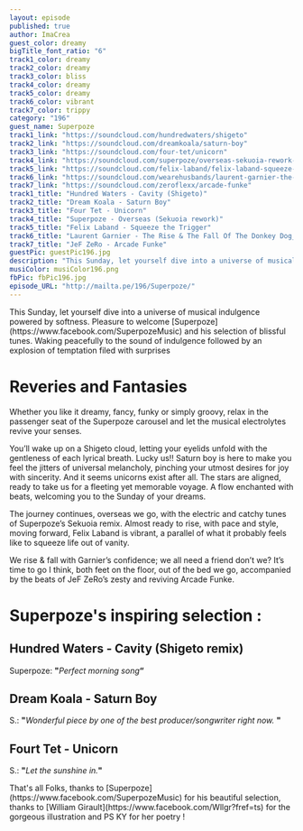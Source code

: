 ```yaml
---
layout: episode
published: true
author: ImaCrea
guest_color: dreamy
bigTitle_font_ratio: "6"
track1_color: dreamy
track2_color: dreamy
track3_color: bliss
track4_color: dreamy
track5_color: dreamy
track6_color: vibrant
track7_color: trippy
category: "196"
guest_name: Superpoze
track1_link: "https://soundcloud.com/hundredwaters/shigeto"
track2_link: "https://soundcloud.com/dreamkoala/saturn-boy"
track3_link: "https://soundcloud.com/four-tet/unicorn"
track4_link: "https://soundcloud.com/superpoze/overseas-sekuoia-rework-1"
track5_link: "https://soundcloud.com/felix-laband/felix-laband-squeeze-the-trigger"
track6_link: "https://soundcloud.com/wearehusbands/laurent-garnier-the-rise-the-fall-of-the-donkey-dog_husbands-remix"
track7_link: "https://soundcloud.com/zeroflexx/arcade-funke"
track1_title: "Hundred Waters - Cavity (Shigeto)"
track2_title: "Dream Koala - Saturn Boy"
track3_title: "Four Tet - Unicorn"
track4_title: "Superpoze - Overseas (Sekuoia rework)"
track5_title: "Felix Laband - Squeeze the Trigger"
track6_title: "Laurent Garnier - The Rise & The Fall Of The Donkey Dog_Husbands Remix"
track7_title: "JeF ZeRo - Arcade Funke"
guestPic: guestPic196.jpg
description: "This Sunday, let yourself dive into a universe of musical indulgence powered by softness. Pleasure to welcome Superpoze and his selection of blissful tunes. Waking peacefully to the sound of indulgence followed by an explosion of temptation filed with surprises"
musiColor: musiColor196.png
fbPic: fbPic196.jpg
episode_URL: "http://mailta.pe/196/Superpoze/"
---
```



<p id="introduction">This Sunday, let yourself dive into a universe of musical indulgence powered by softness. Pleasure to welcome [Superpoze](https://www.facebook.com/SuperpozeMusic) and his selection of blissful tunes. Waking peacefully to the sound of indulgence followed by an explosion of temptation filed with surprises</p>

# Reveries and Fantasies

Whether you like it dreamy, fancy, funky or simply groovy, relax in the passenger seat of the Superpoze carousel and let the musical electrolytes revive your senses. 

You’ll wake up on a Shigeto cloud, letting your eyelids unfold with the gentleness of each lyrical breath. Lucky us!! Saturn boy is here to make you feel the jitters of universal melancholy, pinching your utmost desires for joy with sincerity. And it seems unicorns exist after all. The stars are aligned, ready to take us for a fleeting yet memorable voyage. A flow enchanted with beats, welcoming you to the Sunday of your dreams. 

The journey continues, overseas we go, with the electric and catchy tunes of Superpoze’s Sekuoia remix. Almost ready to rise, with pace and style, moving forward, Felix Laband is vibrant, a parallel of what it probably feels like to squeeze life out of vanity. 

We rise & fall with Garnier’s confidence; we all need a friend don’t we? It’s time to go I think, both feet on the floor, out of the bed we go, accompanied by the beats of JeF ZeRo’s zesty and reviving Arcade Funke.

# Superpoze's inspiring selection :
 
## Hundred Waters - Cavity (Shigeto remix)
Superpoze: **"**_Perfect morning song_**“**
 
## Dream Koala - Saturn Boy
S.: **"**_Wonderful piece by one of the best producer/songwriter right now._ **"**
 
## Fourt Tet - Unicorn

S.: **"**_Let the sunshine in._**"**
 
<p id="outroduction">
That's all Folks, thanks to [Superpoze](https://www.facebook.com/SuperpozeMusic) for his beautiful selection, thanks to [William Girault](https://www.facebook.com/Wllgr?fref=ts) for the gorgeous illustration and PS KY for her poetry !</p>
